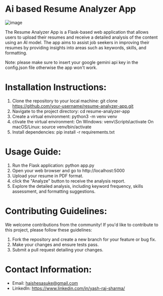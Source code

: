 
# Ai based Resume Analyzer App

![image](https://github.com/haishesauke/ai-based-resume-reviewer/assets/110107845/354ff44b-e58a-4eab-95df-125afc094760)



The Resume Analyzer App is a Flask-based web application that allows users to upload their resumes and receive a detailed analysis of the content using an AI model. The app aims to assist job seekers in improving their resumes by providing insights into areas such as keywords, skills, and formatting.

Note: please make sure to insert your google gemini api key in the config.json file otherwise the app won't work.


# Installation Instructions:

1. Clone the repository to your local machine: git clone https://github.com/your-username/resume-analyzer-app.git
2. Navigate to the project directory: cd resume-analyzer-app
3. Create a virtual environment: python3 -m venv venv
4. ctivate the virtual environment:
        On Windows: venv\Scripts\activate
        On macOS/Linux: source venv/bin/activate
5. Install dependencies: pip install -r requirements.txt

# Usage Guide:
1. Run the Flask application: python app.py
2. Open your web browser and go to http://localhost:5000
3. Upload your resume in PDF format.
4. click the "Analyze" button to receive the analysis report.
5. Explore the detailed analysis, including keyword frequency,  skills assessment, and formatting suggestions.

# Contributing Guidelines:

We welcome contributions from the community! If you'd like to contribute to this project, please follow these guidelines:

1. Fork the repository and create a new branch for your feature or bug fix.
2. Make your changes and ensure tests pass.
3. Submit a pull request detailing your changes.

# Contact Information:
- Email: haishesasuke@gmail.com
- LinkedIn: https://www.linkedin.com/in/yash-raj-sharma/
